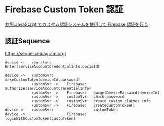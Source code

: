 Firebase Custom Token 認証
====

[参照:JavaScript でカスタム認証システムを使用して Firebase 認証を行う](https://firebase.google.com/docs/auth/web/custom-auth?hl=ja)

認証Sequence
----
https://sequencediagram.org/
```
device <-   operator:                   Enter(serviceAccountCredentialInfo,decieId)

device ->   customSvr:                  makeCustomToken(deviceId,password)
			customSvr ->    Firebase:   authorize(serviceAccountCredentialInfo)
			customSvr ->    Firebase:   pw=getDevicePassword(deviceId)
            customSvr ->    customSvr:  check password
            customSvr ->    customSvr:  create custom claimes info
            customSvr ->    Firebase:   createCustomToken()
device <--  customSvr:                  customToken
device ->                   Firebase:   loginWithCustomToken(custoToken)
```
